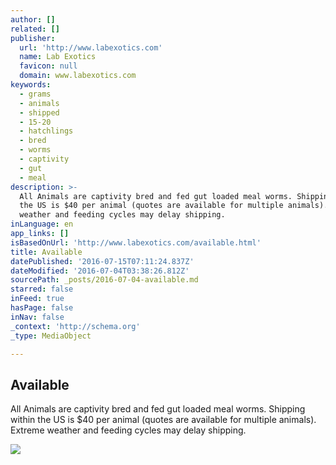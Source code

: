 ```yaml
---
author: []
related: []
publisher:
  url: 'http://www.labexotics.com'
  name: Lab Exotics
  favicon: null
  domain: www.labexotics.com
keywords:
  - grams
  - animals
  - shipped
  - 15-20
  - hatchlings
  - bred
  - worms
  - captivity
  - gut
  - meal
description: >-
  All Animals are captivity bred and fed gut loaded meal worms. Shipping within
  the US is $40 per animal (quotes are available for multiple animals). Extreme
  weather and feeding cycles may delay shipping.
inLanguage: en
app_links: []
isBasedOnUrl: 'http://www.labexotics.com/available.html'
title: Available
datePublished: '2016-07-15T07:11:24.837Z'
dateModified: '2016-07-04T03:38:26.812Z'
sourcePath: _posts/2016-07-04-available.md
starred: false
inFeed: true
hasPage: false
inNav: false
_context: 'http://schema.org'
_type: MediaObject

---
```

<article style=""><h1>Available</h1><p>All Animals are captivity bred and fed gut loaded meal worms. Shipping within the US is $40 per animal (quotes are available for multiple animals). Extreme weather and feeding cycles may delay shipping.</p><img src="http://nebula.wsimg.com/84f0d3a353f63b3b98c96dd36e9b19ef?AccessKeyId=CE5A23B340A8064E64C8&amp;disposition=0&amp;alloworigin=1" /></article>